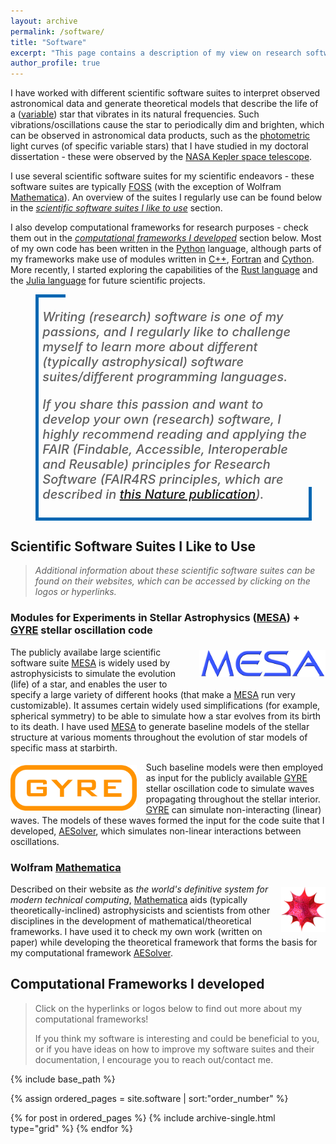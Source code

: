 ```yaml
---
layout: archive
permalink: /software/
title: "Software"
excerpt: "This page contains a description of my view on research software. It also describes which scientific software suites I for advancing my research, and which software suites I developed for this same purpose."
author_profile: true
---
```


<style>
.big-custom-blockquote {
    font-style:italic;
    font-size:20px;
    line-height:24px;
    font-weight:500;
    padding-bottom:0px;
    width: 100%!important;
    padding: 1% 1.5% 1% 1.5%!important;
    margin-bottom: 0px;
    margin-top: 0px;
    margin-left: 0px;
    border-left: 5px solid #0066b2;
    border-bottom: 5px solid #0066b2;
    position: relative;
}

.big-custom-blockquote::before {
    content: ""!important;
    position: absolute!important;
    width: 10%;
    height: 100%!important;
    top: 0;
    left: -1px;
    border-top: 5px solid #0066b2;
}

.big-custom-blockquote::after {
    content: "";
    position: absolute;
    width: 100%;
    height: 15%;
    bottom: -5px;
    left: 0;
    box-shadow: inset -5px 0 0 0 #0066b2;
}
</style>

I have worked with different scientific software suites to interpret observed astronomical data and generate theoretical models that describe the life of a ([variable](https://en.wikipedia.org/wiki/Variable_star)) star that vibrates in its natural frequencies.
Such vibrations/oscillations cause the star to periodically dim and brighten, which can be observed in astronomical data products, such as the [photometric](https://en.wikipedia.org/wiki/Photometry_(astronomy)) light curves (of specific variable stars) that I have studied in my doctoral dissertation - these were observed by the [NASA Kepler space telescope](https://en.wikipedia.org/wiki/Kepler_space_telescope).

I use several scientific software suites for my scientific endeavors - these software suites are typically [FOSS](https://en.wikipedia.org/wiki/Free_and_open-source_software) (with the exception of Wolfram [Mathematica](https://www.wolfram.com/mathematica/)).
An overview of the suites I regularly use can be found below in the [*scientific software suites I like to use*](#scientific-software-suites-i-like-to-use) section.

I also develop computational frameworks for research purposes - check them out in the [*computational frameworks I developed*](#computational-frameworks-i-developed) section below.
Most of my own code has been written in the [Python](https://www.python.org) language, although parts of my frameworks make use of modules written in [C++](https://isocpp.org/), [Fortran](https://fortran-lang.org/) and [Cython](https://cython.org).
More recently, I started exploring the capabilities of the [Rust language](https://www.rust-lang.org) and the [Julia language](https://julialang.org) for future scientific projects.

<figure>
  <blockquote class="big-custom-blockquote">
  <p>Writing (research) software is one of my passions, and I regularly like to challenge myself to learn more about different (typically astrophysical) software suites/different programming languages.</p> 
  <p>If you share this passion and want to develop your own (research) software, I highly recommend reading and applying the FAIR (Findable, Accessible, Interoperable and Reusable) principles for Research Software (FAIR4RS principles, which are described in <a href="https://www.nature.com/articles/s41597-022-01710-x">this Nature publication</a>).</p>
  </blockquote>
</figure>

## Scientific Software Suites I Like to Use

> *Additional information about these scientific software suites can be found on their websites, which can be accessed by clicking on the logos or hyperlinks.*

### Modules for Experiments in Stellar Astrophysics ([MESA](https://docs.mesastar.org/en/stable/)) + [GYRE](https://gyre.readthedocs.io/en/stable/) stellar oscillation code

[<img src="/images/software/user/mesa-logo.png" style="width:40%; height:auto; margin-top:1%; margin-right:0%; margin-left:3%; margin-bottom:3%; float:right;">](https://docs.mesastar.org/en/stable/)The publicly availabe large scientific software suite [MESA](https://docs.mesastar.org/en/stable/) is widely used by astrophysicists to simulate the evolution (life) of a star, and enables the user to specify a large variety of different hooks (that make a [MESA](https://docs.mesastar.org/en/stable/) run very customizable).
It assumes certain widely used simplifications (for example, spherical symmetry) to be able to simulate how a star evolves from its birth to its death.
I have used [MESA](https://docs.mesastar.org/en/stable/) to generate baseline models of the stellar structure at various moments throughout the evolution of star models of specific mass at starbirth.

[<img src="/images/software/user/gyre-logo.png" style="width:40%; height:auto; margin-top:1%; margin-right:3%; margin-left:0%; margin-bottom:0%; float:left;">](https://gyre.readthedocs.io/en/stable/)Such baseline models were then employed as input for the publicly available [GYRE](https://gyre.readthedocs.io/en/stable/) stellar oscillation code to simulate waves propagating throughout the stellar interior. 
[GYRE](https://gyre.readthedocs.io/en/stable/) can simulate non-interacting (linear) waves. 
The models of these waves formed the input for the code suite that I developed, [AESolver](https://github.com/JVB11/AESolver/), which simulates non-linear interactions between oscillations. <br>

### Wolfram [Mathematica](https://www.wolfram.com/mathematica/)

[<img src="/images/software/user/wolfram.png" style="width:14%; height:auto; margin-top:1%; margin-right:0%; margin-left:3%; margin-bottom:1%; float:right;">](https://www.wolfram.com/mathematica/)Described on their website as *the world's definitive system for modern technical computing*, [Mathematica](https://www.wolfram.com/mathematica/) aids (typically theoretically-inclined) astrophysicists and scientists from other disciplines in the development of mathematical/theoretical frameworks.
I have used it to check my own work (written on paper) while developing the theoretical framework that forms the basis for my computational framework [AESolver](https://github.com/JVB11/AESolver/).

## Computational Frameworks I developed

> Click on the hyperlinks or logos below to find out more about my computational frameworks!
>
> If you think my software is interesting and could be beneficial to you, or if you have ideas on how to improve my software suites and their documentation, I encourage you to reach out/contact me.

<nbsp>

{% include base_path %}

{% assign ordered_pages = site.software | sort:"order_number" %}

{% for post in ordered_pages %}
  {% include archive-single.html type="grid" %}
{% endfor %}
